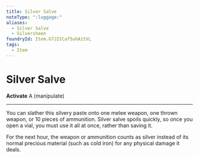 ```yaml
---
title: Silver Salve
noteType: ":luggage:"
aliases:
  - Silver Salve
  - Silversheen
foundryId: Item.G7JItCaf5uhA1tVL
tags:
  - Item
---
```


# Silver Salve

**Activate** A (manipulate)

* * *

You can slather this silvery paste onto one melee weapon, one thrown weapon, or 10 pieces of ammunition. Silver salve spoils quickly, so once you open a vial, you must use it all at once, rather than saving it.

For the next hour, the weapon or ammunition counts as silver instead of its normal precious material (such as cold iron) for any physical damage it deals.


